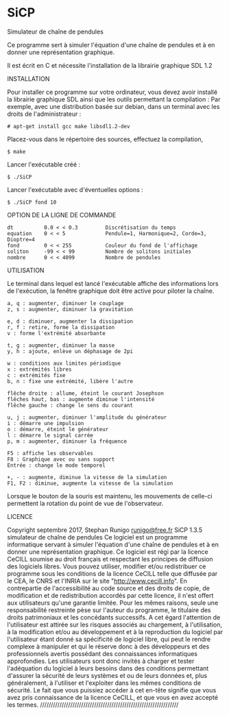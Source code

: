 # SiCP
Simulateur de chaîne de pendules

Ce programme sert à simuler l'équation d'une chaîne de pendules
et à en donner une représentation graphique.

Il est écrit en C et nécessite l'installation de la librairie graphique SDL 1.2


INSTALLATION

Pour installer ce programme sur votre ordinateur, vous devez avoir
installé la librairie graphique SDL ainsi que les outils permettant
la compilation :
Par exemple, avec une distribution basée sur debian, dans un terminal avec les
droits de l'administrateur :

	# apt-get install gcc make libsdl1.2-dev

Placez-vous dans le répertoire des sources, effectuez la compilation,

	$ make

Lancer l'exécutable créé :

	$ ./SiCP

Lancer l'exécutable avec d'éventuelles options :

	$ ./SiCP fond 10


OPTION DE LA LIGNE DE COMMANDE

	dt			0.0 < < 0.3			Discrétisation du temps 
	equation	0 < < 5				Pendule=1, Harmonique=2, Corde=3, Dioptre=4
	fond		0 < < 255			Couleur du fond de l'affichage
	soliton		-99 < < 99 			Nombre de solitons initiales
	nombre		0 < < 4099			Nombre de pendules

UTILISATION

Le terminal dans lequel est lancé l'exécutable affiche des informations
lors de l'exécution, la fenêtre graphique doit être active pour piloter
la chaîne.

	a, q : augmenter, diminuer le couplage
	z, s : augmenter, diminuer la gravitation

	e, d : diminuer, augmenter la dissipation
	r, f : retire, forme la dissipation
	v : forme l'extrémité absorbante

	t, g : augmenter, diminuer la masse
	y, h : ajoute, enlève un déphasage de 2pi

	w : conditions aux limites périodique
	x : extrémités libres
	c : extrémités fixe
	b, n : fixe une extrémité, libère l'autre

	flêche droite : allume, éteint le courant Josephson
	flêches haut, bas : augmente diminue l'intensité
	flêche gauche : change le sens du courant

	u, j : augmenter, diminuer l'amplitude du générateur
	i : démarre une impulsion
	o : démarre, éteint le générateur
	l : démarre le signal carrée
	p, m : augmenter, diminuer la fréquence

	F5 : affiche les observables
	F8 : Graphique avec ou sans support
	Entrée : change le mode temporel

	+, - : augmente, diminue la vitesse de la simulation
	F1, F2 : diminue, augmente la vitesse de la simulation

Lorsque le bouton de la souris est maintenu, les mouvements de celle-ci
permettent la rotation du point de vue de l'observateur.

LICENCE

Copyright septembre 2017, Stephan Runigo
runigo@free.fr
SiCP 1.3.5 simulateur de chaîne de pendules
Ce logiciel est un programme informatique servant à simuler l'équation
d'une chaîne de pendules et à en donner une représentation graphique.
Ce logiciel est régi par la licence CeCILL soumise au droit français et
respectant les principes de diffusion des logiciels libres. Vous pouvez
utiliser, modifier et/ou redistribuer ce programme sous les conditions
de la licence CeCILL telle que diffusée par le CEA, le CNRS et l'INRIA
sur le site "http://www.cecill.info".
En contrepartie de l'accessibilité au code source et des droits de copie,
de modification et de redistribution accordés par cette licence, il n'est
offert aux utilisateurs qu'une garantie limitée.  Pour les mêmes raisons,
seule une responsabilité restreinte pèse sur l'auteur du programme, le
titulaire des droits patrimoniaux et les concédants successifs.
A cet égard  l'attention de l'utilisateur est attirée sur les risques
associés au chargement,  à l'utilisation,  à la modification et/ou au
développement et à la reproduction du logiciel par l'utilisateur étant
donné sa spécificité de logiciel libre, qui peut le rendre complexe à
manipuler et qui le réserve donc à des développeurs et des professionnels
avertis possédant  des  connaissances  informatiques approfondies. Les
utilisateurs sont donc invités à charger  et  tester  l'adéquation du
logiciel à leurs besoins dans des conditions permettant d'assurer la
sécurité de leurs systèmes et ou de leurs données et, plus généralement,
à l'utiliser et l'exploiter dans les mêmes conditions de sécurité.
Le fait que vous puissiez accéder à cet en-tête signifie que vous avez
pris connaissance de la licence CeCILL, et que vous en avez accepté les
termes.
////////////////////////////////////////////////////////////////
